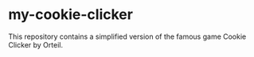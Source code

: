 # my-cookie-clicker

This repository contains a simplified version of the famous game Cookie Clicker by Orteil.